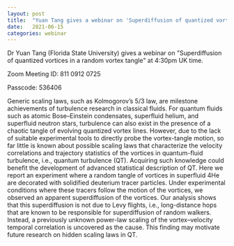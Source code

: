 ```yaml
---
layout: post
title:  "Yuan Tang gives a webinar on 'Superdiffusion of quantized vortices in a random vortex tangle' at 4:30pm (UK)"
date:   2021-06-15
categories: webinar
---
```

Dr Yuan Tang (Florida State University) gives a webinar on "Superdiffusion of quantized vortices in a random vortex tangle" at 4:30pm UK time.

Zoom Meeting ID: 811 0912 0725

Passcode: 536406

Generic scaling laws, such as Kolmogorov’s 5/3 law, are milestone achievements of turbulence research in classical fluids. For quantum
fluids such as atomic Bose–Einstein condensates, superfluid helium, and superfluid neutron stars, turbulence can also exist in the presence of a chaotic tangle of evolving quantized vortex lines. However, due to the lack of suitable experimental tools to directly probe the vortex-tangle motion, so far little is known about possible scaling laws that characterize the velocity correlations and trajectory statistics of the vortices in quantum-fluid turbulence, i.e., quantum turbulence (QT). Acquiring such knowledge could benefit the development of advanced statistical
description of QT. Here we report an experiment where a random tangle of vortices in superfluid 4He are decorated with solidified deuterium tracer particles. Under experimental conditions where these tracers follow the motion of the vortices, we observed an apparent superdiffusion of the vortices. Our analysis shows that this superdiffusion is not due to Levy flights, i.e., long-distance hops that are known to be responsible for superdiffusion of random walkers. Instead, a previously unknown power-law scaling of the vortex–velocity temporal correlation is uncovered as the cause. This finding may motivate future research on hidden scaling laws in QT.
